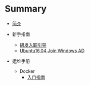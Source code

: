 # Summary

* [简介](README.md)

* 新手指南
    * [研发入职引导](developer-guide/研发入职引导.md)
    * [Ubuntu16.04 Join Windows AD](developer-guide/Ubuntu16添加域控.md)

* 运维手册
    * Docker
        * [入门指南](operation/docker/入门指南.md)